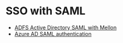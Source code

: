# SSO with SAML

-   [ADFS Active Directory SAML with Mellon](adfs-saml.md)
-   [Azure AD SAML authentication](azure-ad-saml.md)
